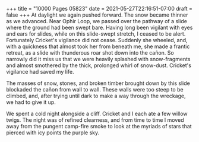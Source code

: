 +++
title = "10000 Pages 05823"
date = 2021-05-27T22:16:51-07:00
draft = false
+++
At daylight we again pushed forward. The snow became thinner as we advanced. Near Ophir Loop, we passed over the pathway of a slide where the ground had been swept bare. Having long been vigilant with eyes and ears for slides, while on this slide-swept stretch, I ceased to be alert. Fortunately Cricket's vigilance did not cease. Suddenly she wheeled, and, with a quickness that almost took her from beneath me, she made a frantic retreat, as a slide with thunderous roar shot down into the cañon. So narrowly did it miss us that we were heavily splashed with snow-fragments and almost smothered by the thick, prolonged whirl of snow-dust. Cricket's vigilance had saved my life.

The masses of snow, stones, and broken timber brought down by this slide blockaded the cañon from wall to wall. These walls were too steep to be climbed, and, after trying until dark to make a way through the wreckage, we had to give it up.

We spent a cold night alongside a cliff. Cricket and I each ate a few willow twigs. The night was of refined clearness, and from time to time I moved away from the pungent camp-fire smoke to look at the myriads of stars that pierced with icy points the purple sky.
